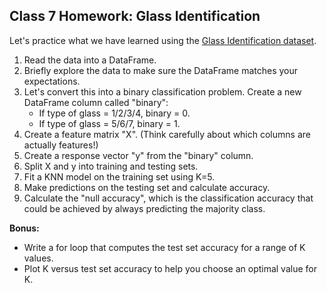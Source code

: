 ## Class 7 Homework: Glass Identification

Let's practice what we have learned using the [Glass Identification dataset](http://archive.ics.uci.edu/ml/datasets/Glass+Identification).

1. Read the data into a DataFrame.
2. Briefly explore the data to make sure the DataFrame matches your expectations.
3. Let's convert this into a binary classification problem. Create a new DataFrame column called "binary":
    * If type of glass = 1/2/3/4, binary = 0.
    * If type of glass = 5/6/7, binary = 1.
4. Create a feature matrix "X". (Think carefully about which columns are actually features!)
5. Create a response vector "y" from the "binary" column.
6. Split X and y into training and testing sets.
7. Fit a KNN model on the training set using K=5.
8. Make predictions on the testing set and calculate accuracy.
9. Calculate the "null accuracy", which is the classification accuracy that could be achieved by always predicting the majority class.

**Bonus:**
* Write a for loop that computes the test set accuracy for a range of K values.
* Plot K versus test set accuracy to help you choose an optimal value for K.
